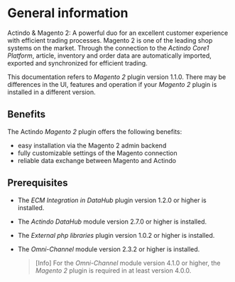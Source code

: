 # General information

Actindo & Magento 2: A powerful duo for an excellent customer experience with efficient trading processes. Magento 2 is one of the leading shop systems on the market. Through the connection to the *Actindo Core1 Platform*, article, inventory and order data are automatically imported, exported and synchronized for efficient trading.

This documentation refers to *Magento 2* plugin version 1.1.0. There may be differences in the UI, features and operation if your *Magento 2* plugin is installed in a different version.


## Benefits

The Actindo *Magento 2* plugin offers the following benefits:

- easy installation via the Magento 2 admin backend
- fully customizable settings of the Magento connection
- reliable data exchange between Magento and Actindo


## Prerequisites

- The *ECM Integration in DataHub* plugin version 1.2.0 or higher is installed.
- The *Actindo DataHub* module version 2.7.0 or higher is installed.
- The *External php libraries* plugin version 1.0.2 or higher is installed.
- The *Omni-Channel* module version 2.3.2 or higher is installed.

    > [Info] For the *Omni-Channel* module version 4.1.0 or higher, the *Magento 2* plugin is required in at least version 4.0.0.
